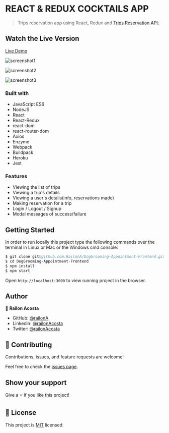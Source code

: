 # REACT & REDUX COCKTAILS APP

> Trips reservation app using React, Redux and [Trips Reservation API](https://github.com/bettercallazamat/rails-trips-api/);

## Watch the Live Version

[Live Demo](https://petgroomingservice.herokuapp.com/)

![screenshot1](./Assets/images/mainPage.png)

![screenshot2](./Assets/images/serviceList.png)

![screenshot3]()

### Built with
- JavaScript ES6
- NodeJS
- React
- React-Redux
- react-dom
- react-router-dom
- Axios
- Enzyme
- Webpack
- Buildpack
- Heroku
- Jest

### Features
- Viewing the list of trips
- Viewing a trip's details
- Viewing a user's details(info, reservations made)
- Making reservation for a trip
- Login / Logout / Signup
- Modal messages of success/failure

## Getting Started

In order to run locally this project type the following commands over the terminal in Linux or Mac or the Windows cmd console:

```s
$ git clone git@github.com:RailonA/DogGrooming-Appointment-Frontend.git
$ cd DogGrooming-Appointment-Frontend
$ npm install
$ npm start

```

Open `http://localhost:3000` to view running project in the browser.

## Author

👤 **Railon Acosta**

- GitHub: [@railonA](https://github.com/RailonA)
- Linkedin: [@railonAcosta](https://www.linkedin.com/in/railon-acosta-81265180/)
- Twitter: [@railonAcosta](https://twitter.com/RailonAcosta)


## 🤝 Contributing

Contributions, issues, and feature requests are welcome!

Feel free to check the [issues page](https://github.com/RailonA/DogGrooming-Appointment-Frontend/issues).

## Show your support

Give a ⭐️ if you like this project!

## 📝 License

This project is [MIT](https://opensource.org/licenses/MIT) licensed.